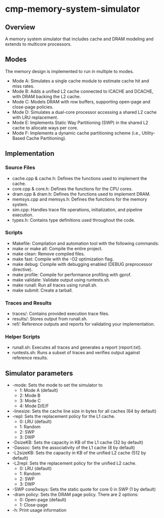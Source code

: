 # cmp-memory-system-simulator
## Overview
A memory system simulator that includes cache and DRAM modeling and extends to multicore processors.

## Modes
The memory design is implemented to run in multiple to modes.
- Mode A: Simulates a single cache module to estimate cache hit and miss rates.
- Mode B: Adds a unified L2 cache connected to ICACHE and DCACHE, with DRAM backing the L2 cache.    
- Mode C: Models DRAM with row buffers, supporting open-page and close-page policies.
- Mode D: Simulates a dual-core processor accessing a shared L2 cache with LRU replacement.
- Mode E: Implements Static Way Partitioning (SWP) in the shared L2 cache to allocate ways per core.
- Mode F: Implements a dynamic cache partitioning scheme (i.e., Utility-Based Cache Partitioning).

## Implementation

### Source Files
- cache.cpp & cache.h: Defines the functions used to implement the cache.
- core.cpp & core.h: Defines the functions for the CPU cores.
- dram.cpp & dram.h: Defines the functions used to implement DRAM.
- memsys.cpp and memsys.h: Defines the functions for the memory system.
- sim.cpp: Handles trace file operations, initialization, and pipeline execution.
- types.h: Contains type definitions used throughout the code.

### Scripts
- Makefile: Compilation and automation tool with the following commands:
- make or make all: Compile the entire project.
- make clean: Remove compiled files.
- make fast: Compile with the -O2 optimization flag.
- make debug: Compile with debugging enabled (DEBUG preprocessor directive).
- make profile: Compile for performance profiling with gprof.
- make validate: Validate output using runtests.sh.
- make runall: Run all traces using runall.sh.
- make submit: Create a tarball.

### Traces and Results
- traces/: Contains provided execution trace files.
- results/: Stores output from runall.sh.
- ref/: Reference outputs and reports for validating your implementation.

### Helper Scripts
- runall.sh: Executes all traces and generates a report (report.txt).
- runtests.sh: Runs a subset of traces and verifies output against reference results.

## Simulator parameters
- -mode: Sets the mode to set the simulator to
    - 1: Mode A (default)
    - 2: Mode B
    - 3: Mode C
    - 4: Mode D/E/F
- -linesize: Sets the cache line size in bytes for all caches (64 by default)
- -repl: Sets the replacement policy for the L1 cache.
    - 0: LRU (default)
    - 1: Random
    - 2: SWP
    - 3: DWP
- -DsizeKB: Sets the capacity in KB of the L1 cache (32 by default)
- -Dassoc: Sets the associativity of the L1 cache (8 by default)
- -L2sizeKB: Sets the capacity in KB of the unified L2 cache (512 by default)
- -L2repl: Sets the replacement policy for the unified L2 cache. 
    - 0: LRU (default)
    - 1: Random
    - 2: SWP
    - 3: DWP
- -SWP core0ways: Sets the static quote for core 0 in SWP (1 by default)
- -dram policy: Sets the DRAM page policy. There are 2 options:
    - 0: Open-page (default)
    - 1: Close-page
- -h: Print usage information
